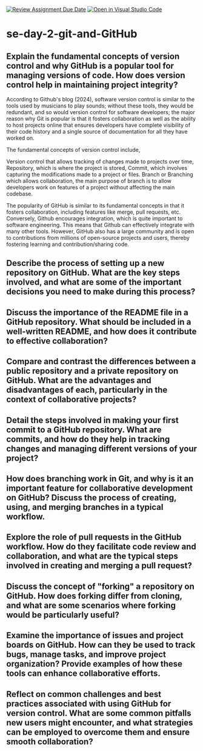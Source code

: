 [![Review Assignment Due Date](https://classroom.github.com/assets/deadline-readme-button-22041afd0340ce965d47ae6ef1cefeee28c7c493a6346c4f15d667ab976d596c.svg)](https://classroom.github.com/a/8wgCKhpZ)
[![Open in Visual Studio Code](https://classroom.github.com/assets/open-in-vscode-2e0aaae1b6195c2367325f4f02e2d04e9abb55f0b24a779b69b11b9e10269abc.svg)](https://classroom.github.com/online_ide?assignment_repo_id=15585004&assignment_repo_type=AssignmentRepo)
# se-day-2-git-and-GitHub
## Explain the fundamental concepts of version control and why GitHub is a popular tool for managing versions of code. How does version control help in maintaining project integrity?


According to Github's blog (2024), software version control is similar to the tools used by musicians to play sounds; without these tools, they would be redundant, and so would version control for software developers; the major reason why Git is popular is that it fosters collaboration as well as the ability to host projects online that ensures developers have complete visibility of their code history and a single source of documentation for all they have worked on.

The fundamental concepts of version control include, 

Version control that allows tracking of changes made to projects over time, 
Repository, which is where the project is stored, 
Commit, which involves capturing the modifications made to a project or files.
Branch or Branching which allows collaboration, the main purpose of branch is to allow developers work on features of a project without affecting the main codebase.


The popularity of GitHub is similar to its fundamental concepts in that it fosters collaboration, including features like merge, pull requests, etc. Conversely, Github encourages integration, which is quite important to software engineering. This means that Github can effectively integrate with many other tools. However, GitHub also has a large community and is open to contributions from millions of open-source projects and users, thereby fostering learning and contribution/sharing code.


## Describe the process of setting up a new repository on GitHub. What are the key steps involved, and what are some of the important decisions you need to make during this process?

## Discuss the importance of the README file in a GitHub repository. What should be included in a well-written README, and how does it contribute to effective collaboration?

## Compare and contrast the differences between a public repository and a private repository on GitHub. What are the advantages and disadvantages of each, particularly in the context of collaborative projects?

## Detail the steps involved in making your first commit to a GitHub repository. What are commits, and how do they help in tracking changes and managing different versions of your project?

## How does branching work in Git, and why is it an important feature for collaborative development on GitHub? Discuss the process of creating, using, and merging branches in a typical workflow.

## Explore the role of pull requests in the GitHub workflow. How do they facilitate code review and collaboration, and what are the typical steps involved in creating and merging a pull request?

## Discuss the concept of "forking" a repository on GitHub. How does forking differ from cloning, and what are some scenarios where forking would be particularly useful?

## Examine the importance of issues and project boards on GitHub. How can they be used to track bugs, manage tasks, and improve project organization? Provide examples of how these tools can enhance collaborative efforts.

## Reflect on common challenges and best practices associated with using GitHub for version control. What are some common pitfalls new users might encounter, and what strategies can be employed to overcome them and ensure smooth collaboration?
